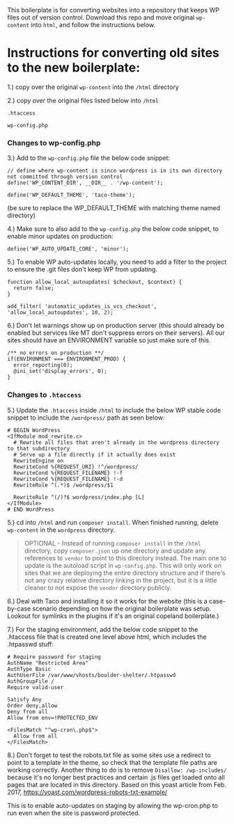 This boilerplate is for converting websites into a repository that keeps WP files out of version control. Download this repo and move original `wp-content` into `html`, and follow the instructions below.

# Instructions for converting old sites to the new boilerplate:

1.) copy over the original `wp-content` into the `/html` directory

2.) copy over the original files listed below into `/html`

`.htaccess`

`wp-config.php`

### Changes to wp-config.php

3.) Add to the `wp-config.php` file the below code snippet:

```
// define where wp-content is since wordpress is in its own directory not committed through version control
define('WP_CONTENT_DIR', __DIR__ . '/wp-content');

define('WP_DEFAULT_THEME', 'taco-theme');
```

(be sure to replace the WP_DEFAULT_THEME with matching theme named directory)

4.) Make sure to also add to the `wp-config.php` the below code snippet, to enable minor updates on production:

```
define('WP_AUTO_UPDATE_CORE', 'minor');
```

5.) To enable WP auto-updates locally, you need to add a filter to the project to ensure the .git files don't keep WP from updating.

```
function allow_local_autoupdates( $checkout, $context) {
  return false;
}

add_filter( 'automatic_updates_is_vcs_checkout', 'allow_local_autoupdates', 10, 2);
```

6.) Don't let warnings show up on production server (this should already be enabled but services like MT don't suppress errors on their servers). All our sites should have an ENVIRONMENT variable so just make sure of this.

```
/** no errors on production **/
if(ENVIRONMENT === ENVIRONMENT_PROD) {
  error_reporting(0);
  @ini_set('display_errors', 0);
}
```


### Changes to `.htaccess`

5.) Update the `.htaccess` inside `/html` to include the below WP stable code snippet to include the `/wordpress/` path as seen below:

```
# BEGIN WordPress
<IfModule mod_rewrite.c>
  # Rewrite all files that aren't already in the wordpress directory to that subdirectory
  # Serve up a file directly if it actually does exist
  RewriteEngine on
  RewriteCond %{REQUEST_URI} !^/wordpress/
  RewriteCond %{REQUEST_FILENAME} !-f
  RewriteCond %{REQUEST_FILENAME} !-d
  RewriteRule ^(.*)$ /wordpress/$1

  RewriteRule ^(/)?$ wordpress/index.php [L]
</IfModule>
# END WordPress
```

5.) cd into `/html` and run `composer install`. When finished running, delete `wp-content` in the `wordpress` directory.

> OPTIONAL - Instead of running `composer install` in the `/html` directory, copy `composer.json` up one directory and update any references to `vendor` to point to this directory instead.  The main one to update is the autoload script in `wp-config.php`.  This will only work on sites that we are deploying the entire directory structure and if there's not any crazy relative directory linking in the project, but it is a little cleaner to not expose the `vendor` directory publicly.

6.) Deal with Taco and installing it so it works for the website (this is a case-by-case scenario depending on how the original boilerplate was setup. Lookout for symlinks in the plugins if it's an original copeland boilerplate.)

7.) For the staging environment, add the below code snippet to the .htaccess file that is created one level above html, which includes the .htpasswd stuff:

```
# Require password for staging
AuthName "Restricted Area"
AuthType Basic
AuthUserFile /var/www/vhosts/boulder-shelter/.htpasswd
AuthGroupFile /
Require valid-user

Satisfy Any
Order deny,allow
Deny from all
Allow from env=!PROTECTED_ENV

<FilesMatch "^wp-cron\.php$">
  Allow from all
</FilesMatch>

```

8.) Don't forget to test the robots.txt file as some sites use a redirect to point to a template in the theme, so check that the template file paths are working correctly. Another thing to do is to remove `Disallow: /wp-includes/` because it's no longer best practices and certain .js files get loaded onto all pages that are located in this directory. Based on this yoast article from Feb. 2017, https://yoast.com/wordpress-robots-txt-example/

This is to enable auto-updates on staging by allowing the wp-cron.php to run even when the site is password protected.






